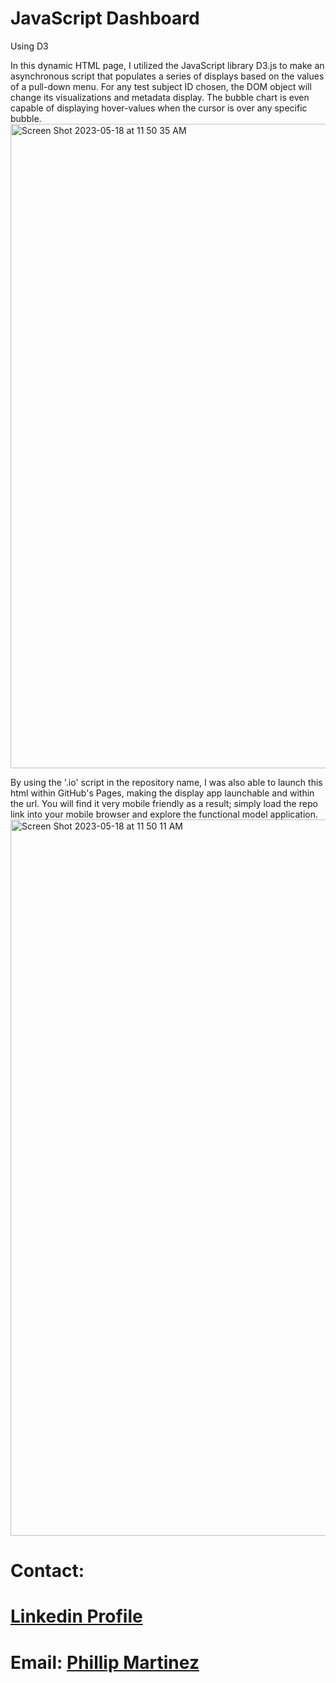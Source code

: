 # JavaScript Dashboard

Using D3 

In this dynamic HTML page, I utilized the JavaScript library D3.js to make an asynchronous script that populates a series of displays based on the values of a pull-down menu.  For any test subject ID chosen, the DOM object will change its visualizations and metadata display. The bubble chart is even capable of displaying hover-values when the cursor is over any specific bubble. 
<img width="1031" alt="Screen Shot 2023-05-18 at 11 50 35 AM" src="https://github.com/Phil-Mart/dynamic-biodiversity.github.io/assets/120279988/9ab373a8-7378-47e2-9813-9b0573f424a3">

By using the '.io' script in the repository name, I was also able to launch this html within GitHub's Pages, making the display app launchable and within the url. You will find it very mobile friendly as a result; simply load the repo link into your mobile browser and explore the functional model application. 
<img width="1146" alt="Screen Shot 2023-05-18 at 11 50 11 AM" src="https://github.com/Phil-Mart/dynamic-biodiversity.github.io/assets/120279988/7d5148aa-3c3e-4f1d-9720-3d00c74a070c">

# Contact:

# [Linkedin Profile](linkedin.com/in/phil-mart) 

# Email: [Phillip Martinez](PhillipMartinez@my.unt.edu) 
